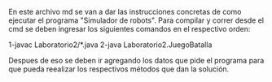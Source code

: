 En este archivo md se van a dar las instrucciones concretas de como ejecutar el programa
"Simulador de robots".
Para compilar y correr desde el cmd se deben ingresar los siguientes comandos en el respectivo orden:

1-javac Laboratorio2/*.java
2-java Laboratorio2.JuegoBatalla

Despues de eso se deben ir agregando los datos que pide el programa para que pueda reealizar los respectivos métodos que dan la solución.